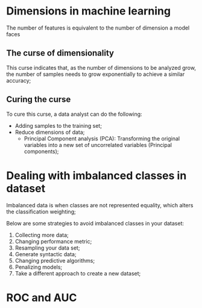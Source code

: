 # Dimensions in machine learning

The number of features is equivalent to the number of dimension a model faces

## The curse of dimensionality

This curse indicates that, as the number of dimensions to be analyzed grow, the number of samples needs to grow exponentially to achieve a similar accuracy;

## Curing the curse

To cure this curse, a data analyst can do the following:

- Adding samples to the training set;
- Reduce dimensions of data;
  - Principal Component analysis (PCA): Transforming the original variables into a new set of uncorrelated variables (Principal components);

# Dealing with imbalanced classes in dataset

Imbalanced data is when classes are not represented equality, which alters the classification weighting;

Below are some strategies to avoid imbalanced classes in your dataset:

1. Collecting more data;
2. Changing performance metric;
3. Resampling your data set;
4. Generate syntactic data;
5. Changing predictive algorithms;
6. Penalizing models;
7. Take a different approach to create a new dataset;

# ROC and AUC
